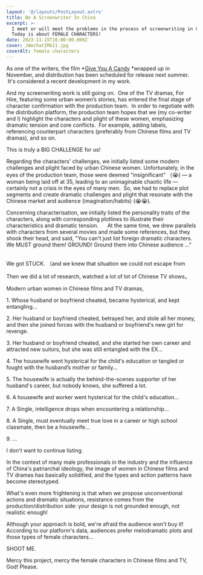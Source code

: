 ```yaml
---
layout: '@/layouts/PostLayout.astro'
title: Be A Screenwriter In China
excerpt: >-
  I meet or will meet the problems in the process of screenwriting in China.
  Today is about FEMALE CHARACTERS! 
date: 2023-11-15T16:00:00.000Z
cover: /WechatIMG11.jpg
coverAlt: female characters
---
```


As one of the writers, the film \*[Give You A Candy](https://www.imdb.com/title/tt29803632/?ref_=nv_sr_srsg_0_tt_2_nm_0_q_send%2520you%2520a%2520candy%2520 "give you a candy") \*wrapped up in November, and distribution has been scheduled for release next summer.  It's considered a recent development in my work.

And my screenwriting work is still going on.  One of the TV dramas, For Hire, featuring some urban women’s stories, has entered the final stage of character confirmation with the production team.  In order to negotiate with the distribution platform, the production team hopes that we (my co-writer and I) highlight the characters and plight of these women, emphasizing dramatic tension and core conflicts.  For example, adding labels, referencing counterpart characters (preferably from Chinese films and TV dramas), and so on.

This is truly a BIG CHALLENGE for us!

Regarding the characters' challenges, we initially listed some modern challenges and plight faced by urban Chinese women. Unfortunately, in the eyes of the production team, those were deemed "insignificant” （😭) — a woman being laid off at 35, leading to an unimaginable chaotic life — certainly not a crisis in the eyes of many men.  So, we had to replace plot segments and create dramatic challenges and plight that resonate with the Chinese market and audience (imagination/habits) (😭😭).

Concerning characterisation, we initially listed the personality traits of the characters, along with corresponding plotlines to illustrate their characteristics and dramatic tension.      At the same time, we drew parallels with characters from several movies and made some references, but they shook their head, and said, "You can't just list foreign dramatic characters. We MUST ground them! GROUND! Ground them into Chinese audience ..."    

We got STUCK. （and we knew that situation we could not escape from

Then we did a lot of research, watched a lot of lot of Chinese TV shows，

Modern urban women in Chinese films and TV dramas,

1\. Whose husband or boyfriend cheated, became hysterical, and kept entangling...

2\. Her husband or boyfriend cheated, betrayed her, and stole all her money, and then she joined forces with the husband or boyfriend's new girl for revenge.

3. Her husband or boyfriend cheated, and she started her own career and attracted new suitors, but she was still entangled with the EX...

4\. The housewife went hysterical for the child's education or tangled or fought with the husband’s mother or family...

5\. The housewife is actually the behind-the-scenes supporter of her husband's career, but nobody knows, she suffered a lot.

6\. A housewife and worker went hysterical for the child's education...

7\. A Single, intelligence drops when encountering a relationship...

8\. A Single, must eventually meet true love in a career or high school classmate, then be a housewife...

9\. ...

I don't want to continue listing.

In the context of many male professionals in the industry and the influence of China's patriarchal ideology, the image of women in Chinese films and TV dramas has basically solidified, and the types and action patterns have become stereotyped.

What's even more frightening is that when we propose unconventional actions and dramatic situations, resistance comes from the production/distribution side: your design is not grounded enough, not realistic enough!

Although your approach is bold, we're afraid the audience won't buy it! According to our platform's data, audiences prefer melodramatic plots and those types of female characters...

SHOOT ME.

Mercy this project, mercy the female characters in Chinese films and TV, God! Please.
